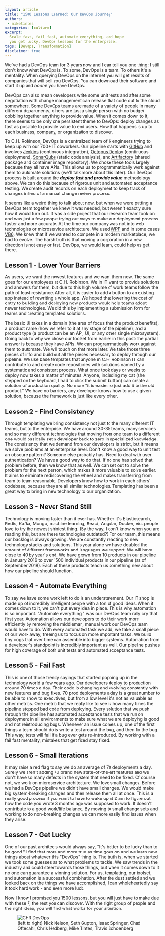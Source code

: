 ```yaml
---
layout: article
title: "1500 Lessons Learned: Our DevOps Journey"
authors:
 - miketintes
categories: [culture]
excerpt:
  Scale fast, fail fast, automate everything, and hope
  you get lucky. DevOps lessons for the enterprise.
tags: [DevOps, Transformation]
disclaimer: true
---
```


We've had a DevOps team for 3 years now and I can tell you one thing: I still don't know what DevOps is. To some, DevOps is a team. To others it's a mentality. When querying DevOps on the internet you will get results of companies that will sell you DevOps. You can download their software and start it up and _boom!_ you have DevOps.

DevOps can also mean developers write some unit tests and after some negotiation with change management can release that code out to the cloud somewhere. Some DevOps teams are made of a variety of people in many different departments, others are just a single person with no budget cobbling together anything to provide value. When it comes down to it, there seems to be only one persistent theme to DevOps: deploy changes as fast as possible to provide value to end users. How that happens is up to each business, company, or organization to discover.

To C.H. Robinson, DevOps is a centralized team of 6 engineers trying to keep up with our 700+ IT coworkers. Our pipeline starts with [GitHub](https://github.com) and involves [Jenkins](https://jenkins.io/) (continuous integration), [Octopus Deploy](https://octopus.com/) (continuous deployment), [SonarQube](https://www.sonarqube.org/) (static code analysis), and [Artifactory](https://jfrog.com/artifactory/) (shared package and container image repository). We chose these tools largely because they all have APIs. This allows us to programmatically work against them to automate solutions (we'll talk more about this later). Our DevOps process is built around the ___deploy fast and provide value___ methodology above. We can do this because of rigorous unit and automated acceptance testing. We create audit records on each deployment to keep track of changes in lieu of a manual change review process.

It seems like a weird thing to talk about now, but when we were putting a DevOps team together we knew it was needed, but weren't exactly sure how it would turn out. It was a side project that our research team took on and was just a few people trying out ways to make our deployment process faster and more accurate. At the time our company was not into web technologies or microservice architecture. We used [WPF](https://docs.microsoft.com/en-us/visualstudio/designers/introduction-to-wpf?view=vs-2017) and in some cases [VB6](https://en.wikipedia.org/wiki/Visual_Basic). We knew that if we wanted to compete in a modern marketplace, we had to evolve. The harsh truth is that moving a corporation in a new direction is not easy or fast. DevOps, we would learn, could help us get there.

## Lesson 1 - Lower Your Barriers

As users, we want the newest features and we want them now. The same goes for our employees at C.H. Robinson. We in IT want to provide  solutions and answers for them, but due to this high volume of work teams follow the path of least resistance. After all, it is easier to add a button to an existing app instead of rewriting a whole app. We hoped that lowering the cost of entry to building and deploying new products would help teams adopt newer technologies. We did this by implementing a submission form for teams and creating templated solutions.

The basic UI takes in a domain (the area of focus that the product benefits), a product name (how we refer to it at any stage of the pipeline), and a product type (a product can be an API, UI, or any other single microsystem). Going back to why we chose our toolset from earlier in this post: the partial answer is because they have APIs. We can programmatically work against them to automate. We will touch on that more later. We take those three pieces of info and build out all the pieces necessary to deploy through our pipeline. We use base templates that anyone in C.H. Robinson IT can contribute to and create code repositories with solutions named by a systematic and consistent process. What once took days or weeks to deploy now takes a matter of minutes. Anyone, including my cat (she stepped on the keyboard, I had to click the submit button) can create a solution of production quality. No more "it is easier to just add it to the old product." We have no barriers, any developer knows how to use a given solution, because the framework is just like every other.

## Lesson 2 - Find Consistency

Through templating we bring consistency not just to the many different IT teams, but to the enterprise. We have around 30-35 teams, many services and so many different technologies that moving from one team to a different one would basically set a developer back to zero in specialized knowledge. The consistency that we demand from our developers is strict, but it means we solve problems at an enterprise level. Don't know a good way to unit test an obscure pattern? Someone else probably has. Need to deal with user authentication? We have a good way to do that. If no one has solved that problem before, then we know that as well. We can set out to solve the problem for the next person, which makes it more valuable to solve earlier. It aims to eliminate rediscovering the wheel and makes transferring from team to team reasonable. Developers know how to work in each others' codebase, because they are all similar technologies. Templating has been a great way to bring in new technology to our organization.

## Lesson 3 - Never Stand Still

Technology is moving faster than it ever has. Whether it's Elasticsearch, Redis, Kafka, Mongo, machine learning, React, Angular, Docker, etc. people love to try the newest shiniest thing. (By the way, I don't know when you are reading this, but are these technologies outdated?) For our team, this means our backlog is always growing. We are constantly reacting to new technology stacks and solutions. This year alone we have doubled the amount of different frameworks and languages we support. We will have close to 40 by year's end. We have grown from 10 products in our pipeline in January 2016 to over 1500 individual products in our pipeline (as of September 2018). Each of these products teach us something new about how our pipeline should function.

## Lesson 4 - Automate Everything

To say we have some work left to do is an understatement. Our IT shop is made up of incredibly intelligent people with a ton of good ideas. When it comes down to it, we can't put every idea in place. This is why automation is so important. "Automate everything!" was our DevOps team rally cry that first year. Automation allows our developers to do their work more efficiently by removing the middleman, manual work our DevOps team would have to do. With every automated task we add, we take a small piece of our work away, freeing us to focus on more important tasks. We build tiny cogs that over time can assemble into bigger systems. Automation from a developer's standpoint is incredibly important as well. Our pipeline pushes for high coverage of both unit tests and automated acceptance tests.

## Lesson 5 - Fail Fast

This is one of those trendy sayings that started popping up in the technology world a few years ago. Our developers deploy to production around 70 times a day. Their code is changing and evolving constantly with new features and bug fixes. 70 prod deployments a day is a great number to be able to show to executives, but from a low level it's not as valuable as other metrics. One metric that we really like to see is how many times the pipeline stopped bad code from deploying. Every solution that we push through the pipeline has automated acceptance tests that we run on deployment in all environments to make sure what we are deploying is good and not reintroducing bugs. Whenever an issue comes up, one of the first things a team should do is write a test around the bug, and then fix the bug. This way, tests will fail if a bug ever gets re-introduced. By working with a fail fast mentality, mistakes that get fixed stay fixed.

## Lesson 6 - Small Iterations

It may raise a red flag to say we do an average of 70 deployments a day. Surely we aren't adding 70 brand new state-of-the-art features and we don't have so many defects in the system that need to be fixed. Of course not, we work on microservice architecture. We love small changes. Before we had a DevOps pipeline we didn't have small changes. We would make big system-breaking changes and then release them all at once. This is a really good process if you want to have to wake up at 2 am to figure out how the code you wrote 3 months ago was supposed to work. It doesn't contribute to a good work/life balance. By moving to small change sets and working to do non-breaking changes we can more easily find issues when they arise.

## Lesson 7 - Get Lucky

One of our past architects would always say, "It's better to be lucky than to be good." I find that more and more true as time goes on and we learn new things about whatever this "DevOps" thing is. The truth is, when we started we took some guesses as to what problems to tackle. We saw trends in the industry and could steer towards those things, but when it comes down to it no one can guarantee a winning solution. For us, templating, our toolset, and automation is a successful combination. After the dust settled and we looked back on the things we have accomplished, I can wholeheartedly say it took hard work - and even more luck.

Now I know I promised you 1500 lessons, but you will just have to make due with these 7; the rest you can discover. With the right group of people and the right ideas, you will find what works for your situation.

<figure>
	<img src="{{site.url}}{{site.baseurl}}/images/posts/2019/devops-team.jpg" alt="CHR DevOps" aria-label="">
	<figcaption>(left to right) Nick Nelson, Seth Gupton, Isaac Springer, Chad Oftedahl, Chris Hedberg, Mike Tintes, Travis Schoenberg</figcaption>
</figure>
